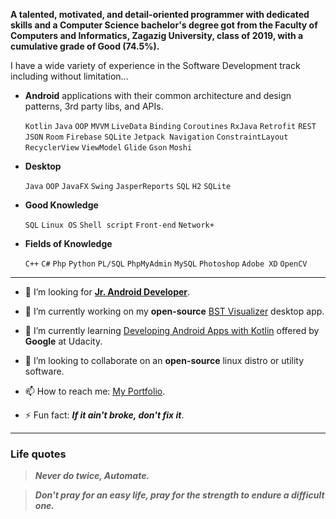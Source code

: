 <!-- #### Hi there 👋 -->

<!-- **AmmarYasserAllaiThy/AmmarYasserAllaiThy** is a ✨ _special_ ✨ repository because its `README.md` (this file) appears on your GitHub profile. -->

<!-- <h2 style="background-color: #b0bac6; color: #2d333b; text-align: center"> Ammar Yasser AllaiThy </h2> -->

**A talented, motivated, and detail-oriented programmer with dedicated skills and a Computer Science bachelor's degree got from the Faculty of Computers and Informatics, Zagazig University, class of 2019, with a cumulative grade of Good (74.5%).**

I have a wide variety of experience in the Software Development track including without limitation...

- **Android** applications with their common architecture and design patterns, 3rd party libs, and APIs.
  
  `Kotlin` `Java` `OOP` `MVVM` `LiveData` `Binding` `Coroutines` `RxJava` `Retrofit` `REST` `JSON` `Room` `Firebase` `SQLite` `Jetpack Navigation` `ConstraintLayout` `RecyclerView` `ViewModel` `Glide` `Gson` `Moshi` 

- **Desktop**

  `Java` `OOP` `JavaFX` `Swing` `JasperReports` `SQL` `H2` `SQLite`

- **Good Knowledge**
  
  `SQL` `Linux OS` `Shell script` `Front-end` `Network+`

- **Fields of Knowledge**
 
  `C++` `C#` `Php` `Python` `PL/SQL` `PhpMyAdmin` `MySQL` `Photoshop` `Adobe XD` `OpenCV`

---

- 🤔 I’m looking for [**Jr. Android Developer**](https://ammaryasserallaithy.github.io/CV).

- 🔭 I’m currently working on my **open-source** [BST Visualizer](https://github.com/AmmarYasserAllaiThy/BST-Visualizer) desktop app.

- 🌱 I’m currently learning [Developing Android Apps with Kotlin](https://classroom.udacity.com/courses/ud9012) offered by **Google** at Udacity.

- 👯 I’m looking to collaborate on an **open-source** linux distro or utility software.

- 📫 How to reach me: [My Portfolio](https://ammaryasser.netlify.app).

- ⚡ Fun fact: ***If it ain't broke, don't fix it***.

---

### Life quotes

> ***Never do twice, Automate.***

> ***Don't pray for an easy life, pray for the strength to endure a difficult one.***

